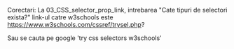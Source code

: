
Corectari:
La 03_CSS_selector_prop_link, intrebarea "Cate tipuri de selectori exista?" link-ul catre w3schools este 
https://www.w3schools.com/cssref/trysel.php?

Sau se cauta pe google 'try css selectors w3schools'
